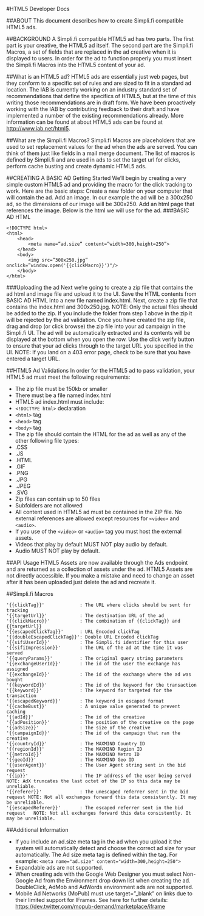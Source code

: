 #HTML5 Developer Docs

##ABOUT
This document describes how to create Simpli.fi compatible HTML5 ads.

##BACKGROUND
A Simpli.fi compatible HTML5 ad has two parts. The first part is your creative, the HTML5 ad itself. The second part are the Simpli.fi Macros, a set of fields that are replaced in the ad creative when it is displayed to users. In order for the ad to function properly you must insert the Simpli.fi Macros into the HTML5 content of your ad.

##What is an HTML5 ad?
HTML5 ads are essentially just web pages, but they conform to a specific set of rules and are sized to fit in a standard ad location. The IAB is currently working on an industry standard set of recommendations that define the specifics of HTML5, but at the time of this writing those recommendations are in draft form. We have been proactively working with the IAB by contributing feedback to their draft and have implemented a number of the existing recommendations already. More information can be found at about HTML5 ads can be found at http://www.iab.net/html5.

##What are the Simpli.fi Macros?
Simpli.fi Macros are placeholders that are used to set replacement values for the ad when the ads are served. You can think of them just like fields in a mail merge document. The list of macros is defined by Simpli.fi and are used in ads to set the target url for clicks, perform cache busting and create dynamic HTML5 ads.

##CREATING A BASIC AD
Getting Started
We’ll begin by creating a very simple custom HTML5 ad and providing the macro for the click tracking to work. Here are the basic steps:
Create a new folder on your computer that will contain the ad.
Add an image. In our example the ad will be a 300x250 ad, so the dimensions of our image will be 300x250.
Add an html page that references the image. Below is the html we will use for the ad.
###BASIC AD HTML
```
<!DOCTYPE html>
<html>
	<head>
		<meta name=”ad.size” content=”width=300,height=250”>
	</head>
	<body>
		<img src=”300x250.jpg” onclick=”window.open('{{clickMacro}}')"/>
	</body>
</html>
```
###Uploading the ad
Next we’re going to create a zip file that contains the ad html and image file and upload it to the UI.
Save the HTML contents from BASIC AD HTML into a new file named index.html. Next, create a zip file that contains the index.html and 300x250.jpg. NOTE: Only the actual files should be added to the zip. If you include the folder from step 1 above in the zip it will be rejected by the ad validation.
Once you have created the zip file, drag and drop (or click browse) the zip file into your ad campaign in the Simpli.fi UI. The ad will be automatically extracted and its contents will be displayed at the bottom when you open the row.
Use the click verify button to ensure that your ad clicks through to the target URL you specified in the UI. NOTE: If you land on a 403 error page, check to be sure that you have entered a target URL.

##HTML5 Ad Validations
In order for the HTML5 ad to pass validation, your HTML5 ad must meet the following requirements:
* The zip file must be 150kb or smaller
* There must be a file named index.html
* HTML5 ad index.html must include:
 * ```<!DOCTYPE html>``` declaration
 * ```<html>``` tag
 * ```<head>``` tag
 * ```<body>``` tag
* The zip file should contain the HTML for the ad as well as any of the other following file types:
 * .CSS
 * .JS
 * .HTML
 * .GIF
 * .PNG
 * .JPG
 * .JPEG
 * .SVG
* Zip files can contain up to 50 files
* Subfolders are not allowed 
* All content used in HTML5 ad must be contained in the ZIP file. No external references are allowed except resources for ```<video>``` and ```<audio>```.
 * If you use of the ```<video>``` or ```<audio>``` tag you must host the external assets.
* Videos that play by default MUST NOT play audio by default.
* Audio MUST NOT play by default.

##API Usage
HTML5 Assets are now available through the Ads endpoint and are returned as a collection of assets under the ad.
HTML5 Assets are not directly accessible. If you make a mistake and need to change an asset after it has been uploaded just delete the ad and recreate it.

##Simpli.fi Macros
```
'{{clickTag}}'             : The URL where clicks should be sent for tracking
'{{targetUrl}}'            : The destination URL of the ad
'{{clickMacro}}'           : The combination of {{clickTag}} and {{targetUrl}}
'{{escapedClickTag}}'      : URL Encoded clickTag
'{{doubleEscapedClickTag}}': Double URL Encoded clickTag
'{{sifiUserId}}'           : The Simpli.fi identifier for this user
'{{sifiImpression}}'       : The URL of the ad at the time it was served
'{{queryParams}}'          : The original query string parameters
'{{exchangeUserId}}'       : The id of the user the exchange has assigned 
'{{exchangeId}}'           : The id of the exchange where the ad was bought
'{{keywordId}}'            : The id of the keyword for the transaction
'{{keyword}}'              : The keyword for targeted for the transaction
'{{escapedKeyword}}'       : The keyword in escaped format
'{{cacheBust}}'            : A unique value generated to prevent caching
'{{adId}}'                 : The id of the creative
'{{adPosition}}'           : The position of the creative on the page
'{{adSize}}'               : The size of the creative
'{{campaignId}}'           : The id of the campaign that ran the creative
'{{countryId}}'            : The MAXMIND Country ID
'{{regionId}}'             : The MAXMIND Region ID
'{{metroId}}'              : The MAXMIND Metro ID
'{{geoId}}'                : The MAXMIND Geo ID
'{{userAgent}}'            : The User Agent string sent in the bid request
'{{ip}}'                   : The IP address of the user being served        NOTE: AdX truncates the last octet of the IP so this data may be unreliable.
'{{referer}}'              : The unescaped referrer sent in the bid request NOTE: Not all exchanges forward this data consistently. It may be unreliable.
'{{escapedReferer}}'       : The escaped referrer sent in the bid request   NOTE: Not all exchanges forward this data consistently. It may be unreliable.
```
##Additional Information
* If you include an ad.size meta tag in the ad when you upload it the system will automatically detect and choose the correct ad size for your automatically. The Ad size meta tag is defined within the <head> tag. For example: 
```<meta name="ad.size" content="width=300,height=250">```
* Expandable ads are not supported.
* When creating ads with the Google Web Designer you must select Non-Google Ad from the Environment drop down list when creating the ad. DoubleClick, AdMob and AdWords environment ads are not supported.
* Mobile Ad Networks (MoPub) must use target=”_blank” on links due to their limited support for IFrames. See here for further details: https://dev.twitter.com/mopub-demand/marketplace/iframe 

